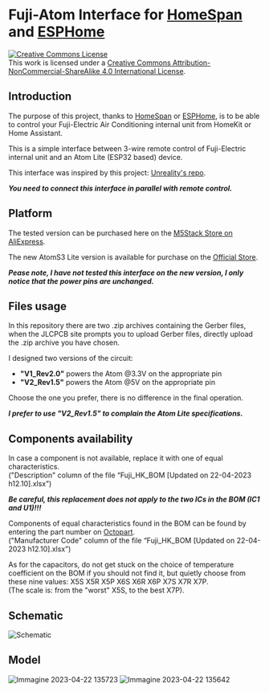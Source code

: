 # Fuji-Atom Interface for [HomeSpan](https://github.com/HomeSpan/HomeSpan) and [ESPHome](https://github.com/esphome/esphome)

<a rel="license" href="http://creativecommons.org/licenses/by-nc-sa/4.0/"><img alt="Creative Commons License" style="border-width:0" src="https://i.creativecommons.org/l/by-nc-sa/4.0/88x31.png" /></a><br />This work is licensed under a <a rel="license" href="http://creativecommons.org/licenses/by-nc-sa/4.0/">Creative Commons Attribution-NonCommercial-ShareAlike 4.0 International License</a>.

## Introduction 

The purpose of this project, thanks to [HomeSpan](https://github.com/HomeSpan/HomeSpan) or [ESPHome](https://github.com/esphome/esphome), is to be able to control your Fuji-Electric Air Conditioning internal unit from HomeKit or Home Assistant.

This is a simple interface between 3-wire remote control of Fuji-Electric internal unit and an Atom Lite (ESP32 based) device.

This interface was inspired by this project: [Unreality's repo](https://github.com/unreality/FujiHK).

***You need to connect this interface in parallel with remote control.***

## Platform

The tested version can be purchased here on the [M5Stack Store on AliExpress](https://it.aliexpress.com/item/1005003299215808.html?gps-id=pcStoreLeaderboard&scm=1007.22922.271278.0&scm_id=1007.22922.271278.0&scm-url=1007.22922.271278.0&pvid=224e7336-f02f-437a-9968-e8bd99935065&_t=gps-id%3ApcStoreLeaderboard%2Cscm-url%3A1007.22922.271278.0%2Cpvid%3A224e7336-f02f-437a-9968-e8bd99935065%2Ctpp_buckets%3A668%232846%238112%231997&pdp_npi=3%40dis%21EUR%218.79%218.79%21%21%21%21%21%40211b801816821634937488779e9747%2112000025086683331%21rec%21IT%21&spm=a2g0o.store_pc_home.smartLeaderboard_6000640622359.1005003299215808&gatewayAdapt=glo2ita).

The new AtomS3 Lite version is available for purchase on the [Official Store](https://shop.m5stack.com/products/atoms3-lite-esp32s3-dev-kit).

***Pease note, I have not tested this interface on the new version, I only notice that the power pins are unchanged.***

## Files usage

In this repository there are two .zip archives containing the Gerber files, when the JLCPCB site prompts you to upload Gerber files, directly upload the .zip archive you have chosen.

I designed two versions of the circuit:
* **"V1_Rev2.0"** powers the Atom @3.3V on the appropriate pin
* **"V2_Rev1.5"** powers the Atom @5V on the appropriate pin
	
Choose the one you prefer, there is no difference in the final operation.

***I prefer to use **"V2_Rev1.5"** to complain the Atom Lite specifications.***

## Components availability

In case a component is not available, replace it with one of equal characteristics. \
("Description" column of the file “Fuji_HK_BOM [Updated on 22-04-2023 h12.10].xlsx”)

***Be careful, this replacement does not apply to the two ICs in the BOM (IC1 and U1)!!!***


Components of equal characteristics found in the BOM can be found by entering the part number on [Octopart](https://octopart.com/). \
("Manufacturer Code" column of the file “Fuji_HK_BOM [Updated on 22-04-2023 h12.10].xlsx”)

As for the capacitors, do not get stuck on the choice of temperature coefficient on the BOM if you should not find it, but quietly 
choose from these nine values: X5S X5R X5P X6S X6R X6P X7S X7R X7P. \
(The scale is: from the "worst" X5S, to the best X7P).

## Schematic

![Schematic](https://user-images.githubusercontent.com/80490825/233783775-efdf0b0c-d2d9-4551-94d4-81a8f3df71db.jpg)

## Model

![Immagine 2023-04-22 135723](https://user-images.githubusercontent.com/80490825/233783978-aa935885-1513-4ba5-9345-d3cbda1a8040.png)
![Immagine 2023-04-22 135642](https://user-images.githubusercontent.com/80490825/233783980-d88b5b62-2906-4631-a99a-d100e16ed9ff.png)
